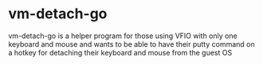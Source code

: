 # vm-detach-go
vm-detach-go is a helper program for those using VFIO with only one keyboard and mouse and wants to be able to have their putty command on a hotkey for detaching their keyboard and mouse from the guest OS
